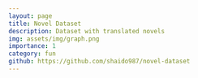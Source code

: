 ```yaml
---
layout: page
title: Novel Dataset
description: Dataset with translated novels
img: assets/img/graph.png
importance: 1
category: fun
github: https://github.com/shaido987/novel-dataset
---
```

